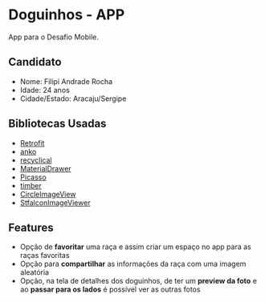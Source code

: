 # Doguinhos - APP

App para o Desafio Mobile.

## Candidato

- Nome: Filipi Andrade Rocha
- Idade: 24 anos
- Cidade/Estado: Aracaju/Sergipe

## Bibliotecas Usadas

- [Retrofit](https://square.github.io/retrofit/)
- [anko](https://github.com/Kotlin/anko)
- [recyclical](https://github.com/afollestad/recyclical)
- [MaterialDrawer](https://github.com/mikepenz/MaterialDrawer)
- [Picasso](https://square.github.io/picasso/)
- [timber](https://github.com/JakeWharton/timber)
- [CircleImageView](https://github.com/hdodenhof/CircleImageView)
- [StfalconImageViewer](https://github.com/stfalcon-studio/StfalconImageViewer)

## Features

- Opção de **favoritar** uma raça e assim criar um espaço no app para as raças favoritas
- Opção para **compartilhar** as informações da raça com uma imagem aleatória
- Opção, na tela de detalhes dos doguinhos, de ter um **preview da foto** e ao **passar para os lados** é possível ver as outras fotos

